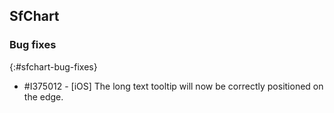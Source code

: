 ## SfChart

### Bug fixes
{:#sfchart-bug-fixes}

* \#I375012 - [iOS] The long text tooltip will now be correctly positioned on the edge.
